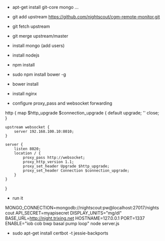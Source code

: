 
 - apt-get install git-core mongo ...

 - git add upstream https://github.com/nightscout/cgm-remote-monitor.git
 - git fetch upstream
 - git merge upstream/master

 - install mongo (add users)
 - install nodejs
 - npm install
 - sudo npm install bower -g
 - bower install

 - install nginx
 - configure proxy_pass and websocket forwarding

http {
    map $http_upgrade $connection_upgrade {
        default upgrade;
        '' close;
    }

    upstream websocket {
        server 192.168.100.10:8010;
    }

    server {
        listen 8020;
        location / {
            proxy_pass http://websocket;
            proxy_http_version 1.1;
            proxy_set_header Upgrade $http_upgrade;
            proxy_set_header Connection $connection_upgrade;
        }
    }
}

 - run it

MONGO_CONNECTION=mongodb://nightscout:pw@localhost:27017/nightscout API_SECRET=myapisecret DISPLAY_UNITS="mg/dl" BASE_URL=http://night.trixing.net HOSTNAME=127.0.0.1 PORT=1337 ENABLE="iob cob bwp basal pump loop" node server.js

- sudo apt-get install certbot -t jessie-backports

